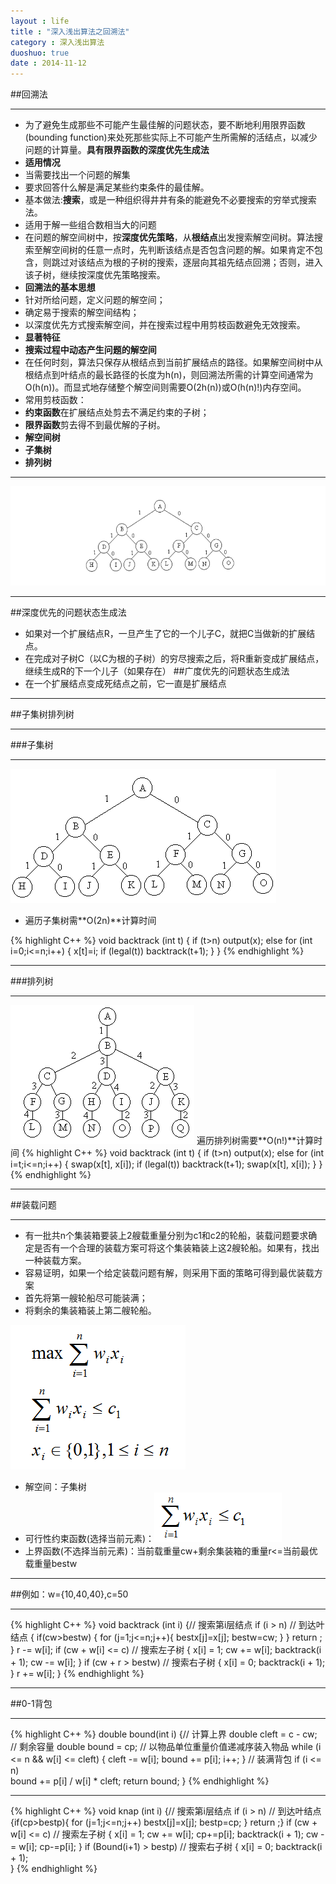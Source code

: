 ```yaml
---
layout : life
title : "深入浅出算法之回溯法"
category : 深入浅出算法
duoshuo: true
date : 2014-11-12
---
```


##回溯法

------------

* 为了避免生成那些不可能产生最佳解的问题状态，要不断地利用限界函数(bounding function)来处死那些实际上不可能产生所需解的活结点，以减少问题的计算量。**具有限界函数的深度优先生成法**
* **适用情况**
 * 当需要找出一个问题的解集
 * 要求回答什么解是满足某些约束条件的最佳解。
* 基本做法:**搜索**，或是一种组织得井井有条的能避免不必要搜索的穷举式搜索法。
 * 适用于解一些组合数相当大的问题
* 在问题的解空间树中，按**深度优先策略**，从**根结点**出发搜索解空间树。算法搜索至解空间树的任意一点时，先判断该结点是否包含问题的解。如果肯定不包含，则跳过对该结点为根的子树的搜索，逐层向其祖先结点回溯；否则，进入该子树，继续按深度优先策略搜索。
* **回溯法的基本思想**
 * 针对所给问题，定义问题的解空间；
 * 确定易于搜索的解空间结构；
 * 以深度优先方式搜索解空间，并在搜索过程中用剪枝函数避免无效搜索。
* **显著特征**
 * **搜索过程中动态产生问题的解空间**
 * 在任何时刻，算法只保存从根结点到当前扩展结点的路径。如果解空间树中从根结点到叶结点的最长路径的长度为h(n)，则回溯法所需的计算空间通常为O(h(n))。而显式地存储整个解空间则需要O(2h(n))或O(h(n)!)内存空间。
* 常用剪枝函数：
 * **约束函数**在扩展结点处剪去不满足约束的子树；
 * **限界函数**剪去得不到最优解的子树。
* **解空间树**
 * **子集树**
 * **排列树**

-------------------

![onepiece](/life/picture/huisu1.png)

------------------

##深度优先的问题状态生成法
* 如果对一个扩展结点R，一旦产生了它的一个儿子C，就把C当做新的扩展结点。
* 在完成对子树C（以C为根的子树）的穷尽搜索之后，将R重新变成扩展结点，继续生成R的下一个儿子（如果存在）
##广度优先的问题状态生成法
* 在一个扩展结点变成死结点之前，它一直是扩展结点


----------------------

##子集树排列树

---------------------

###子集树

--------------
![onepiece](/life/picture/zijishu.png)

* 遍历子集树需**O(2n)**计算时间

 {% highlight C++ %}
    void backtrack (int t)
{
  if (t>n) output(x);
    else
      for (int i=0;i<=n;i++) {
        x[t]=i;
        if (legal(t)) backtrack(t+1);
      }
}
{% endhighlight %}

-------------------

###排列树

------------------
![onepiece](/life/picture/pailieshu.png)
遍历排列树需要**O(n!)**计算时间
 {% highlight C++ %}
void backtrack (int t)
{
  if (t>n) output(x);
    else
      for (int i=t;i<=n;i++) {
        swap(x[t], x[i]);
        if (legal(t)) backtrack(t+1);
        swap(x[t], x[i]);
      }
} 
{% endhighlight %}

------------------------

##装载问题

------------------------

* 有一批共n个集装箱要装上2艘载重量分别为c1和c2的轮船，装载问题要求确定是否有一个合理的装载方案可将这个集装箱装上这2艘轮船。如果有，找出一种装载方案。
* 容易证明，如果一个给定装载问题有解，则采用下面的策略可得到最优装载方案
 * 首先将第一艘轮船尽可能装满；
 * 将剩余的集装箱装上第二艘轮船。
 
![onepiece](/life/picture/huisu_zhuangzai.png)

* 解空间：子集树
* 可行性约束函数(选择当前元素)：![onepiece](/life/picture/huisu_1.png)
* 上界函数(不选择当前元素)：当前载重量cw+剩余集装箱的重量r<=当前最优载重量bestw

------------------

##例如：w={10,40,40},c=50

-----------------
 {% highlight C++ %}
void backtrack (int i)
   {// 搜索第i层结点
         if (i > n)  // 到达叶结点
         {    if(cw>bestw) 
			  {
					for (j=1;j<=n;j++){
						bestx[j]=x[j];
						bestw=cw;
					}
			  }
               return ;
          }
          r -= w[i];
          if (cw + w[i] <= c) // 搜索左子树
          {    x[i] = 1; 
				cw += w[i]; 
				backtrack(i + 1); 
				cw -= w[i]; 
		  }
          if (cw + r > bestw) // 搜索右子树
		  {    x[i] = 0; 
			  backtrack(i + 1);
		  }
		  r += w[i];
   }
{% endhighlight %}

--------------------

##0-1背包

--------------------
 {% highlight C++ %}
   double bound(int i)
   {// 计算上界
      double cleft = c - cw;   // 剩余容量
      double bound = cp;
      // 以物品单位重量价值递减序装入物品
      while (i <= n &&  w[i] <= cleft)
      {
         cleft -= w[i];
         bound += p[i];
         i++;
      }
      // 装满背包
      if (i <= n)     
		bound += p[i] / w[i] * cleft;
      return bound;
   }
{% endhighlight %}

 --------------------
 {% highlight C++ %}
   void knap (int i)
   {// 搜索第i层结点
      if (i > n)  // 到达叶结点
            {if(cp>bestp){
				for (j=1;j<=n;j++)
					bestx[j]=x[j];
					bestp=cp;
				}
               return ;}
      if (cw + w[i] <= c) // 搜索左子树
      {    x[i] = 1; 
		  cw += w[i];
		  cp+=p[i];
           backtrack(i + 1); 
		   cw -= w[i]; 
		   cp-=p[i];
	 }
     if (Bound(i+1) > bestp) // 搜索右子树
     {  x[i] = 0; 
		backtrack(i + 1);     
	}
{% endhighlight %}

